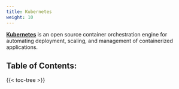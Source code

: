 ```yaml
---
title: Kubernetes
weight: 10
---
```

[**Kubernetes**](https://kubernetes.io/) is an open source container orchestration engine for automating deployment, scaling, and management of containerized applications.
## Table of Contents:
{{< toc-tree >}}
